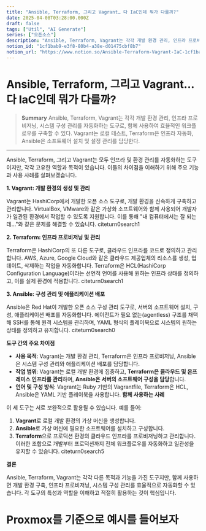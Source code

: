 ```yaml
---
title: "Ansible, Terraform, 그리고 Vagrant… 다 IaC인데 뭐가 다를까?"
date: 2025-04-08T03:28:00.000Z
draft: false
tags: ["Util", "AI Generate"]
series: ["오픈소스"]
description: "Ansible, Terraform, Vagrant는 각각 개발 환경 관리, 인프라 프로비저닝, 시스템 구성 관리를 자동화하는 도구로, 함께 사용하여 효율적인 워크플로우를 구축할 수 있다. Vagrant는 로컬 테스트, Terraform은 인프라 자동화, Ansible은 소프트웨어 설치 및 설정 관리를 담당한다."
notion_id: "1cf1bab9-e3f8-80b4-a38e-d01475cbf8b7"
notion_url: "https://www.notion.so/Ansible-Terraform-Vagrant-IaC-1cf1bab9e3f880b4a38ed01475cbf8b7"
---
```


# Ansible, Terraform, 그리고 Vagrant… 다 IaC인데 뭐가 다를까?

> **Summary**
> Ansible, Terraform, Vagrant는 각각 개발 환경 관리, 인프라 프로비저닝, 시스템 구성 관리를 자동화하는 도구로, 함께 사용하여 효율적인 워크플로우를 구축할 수 있다. Vagrant는 로컬 테스트, Terraform은 인프라 자동화, Ansible은 소프트웨어 설치 및 설정 관리를 담당한다.

---

Ansible, Terraform, 그리고 Vagrant는 모두 인프라 및 환경 관리를 자동화하는 도구이지만, 각각 고유한 역할과 목적이 있습니다. 이들의 차이점을 이해하기 위해 주요 기능과 사용 사례를 살펴보겠습니다.

**1. Vagrant: 개발 환경의 생성 및 관리**

Vagrant는 HashiCorp에서 개발한 오픈 소스 도구로, 개발 환경을 신속하게 구축하고 관리합니다. VirtualBox, VMware와 같은 가상화 소프트웨어와 함께 사용되어 개발자가 일관된 환경에서 작업할 수 있도록 지원합니다. 이를 통해 "내 컴퓨터에서는 잘 되는데..."와 같은 문제를 해결할 수 있습니다. citeturn0search1

**2. Terraform: 인프라 프로비저닝 및 관리**

Terraform은 HashiCorp의 또 다른 도구로, 클라우드 인프라를 코드로 정의하고 관리합니다. AWS, Azure, Google Cloud와 같은 클라우드 제공업체의 리소스를 생성, 업데이트, 삭제하는 작업을 자동화합니다. Terraform은 HCL(HashiCorp Configuration Language)이라는 선언적 언어를 사용해 원하는 인프라 상태를 정의하고, 이를 실제 환경에 적용합니다. citeturn0search1

**3. Ansible: 구성 관리 및 애플리케이션 배포**

Ansible은 Red Hat이 개발한 오픈 소스 구성 관리 도구로, 서버의 소프트웨어 설치, 구성, 애플리케이션 배포를 자동화합니다. 에이전트가 필요 없는(agentless) 구조를 채택해 SSH를 통해 원격 시스템을 관리하며, YAML 형식의 플레이북으로 시스템의 원하는 상태를 정의하고 유지합니다. citeturn0search0

**도구 간의 주요 차이점**

- **사용 목적**: Vagrant는 개발 환경 관리, Terraform은 인프라 프로비저닝, Ansible은 시스템 구성 관리와 애플리케이션 배포를 담당합니다.
- **작업 범위**: Vagrant는 로컬 개발 환경에 집중하고, **Terraform은 클라우드 및 온프레미스 인프라를 관리**하며, **Ansible은 서버의 소프트웨어 구성을 담당**합니다.
- **언어 및 구성 방식**: Vagrant는 Ruby 기반의 Vagrantfile, Terraform은 HCL, Ansible은 YAML 기반 플레이북을 사용합니다.
**함께 사용하는 사례**

이 세 도구는 서로 보완적으로 활용될 수 있습니다. 예를 들어:

1. **Vagrant**로 로컬 개발 환경의 가상 머신을 생성합니다.
1. **Ansible**로 가상 머신에 필요한 소프트웨어를 설치하고 구성합니다.
1. **Terraform**으로 프로덕션 환경의 클라우드 인프라를 프로비저닝하고 관리합니다.
이러한 조합으로 개발부터 프로덕션까지 전체 워크플로우를 자동화하고 일관성을 유지할 수 있습니다. citeturn0search5

**결론**

Ansible, Terraform, Vagrant는 각각 다른 목적과 기능을 가진 도구지만, 함께 사용하면 개발 환경 구축, 인프라 프로비저닝, 시스템 구성 관리를 효율적으로 자동화할 수 있습니다. 각 도구의 특성과 역할을 이해하고 적절히 활용하는 것이 핵심입니다.

# Proxmox를 기준으로 예시를 들어보자

